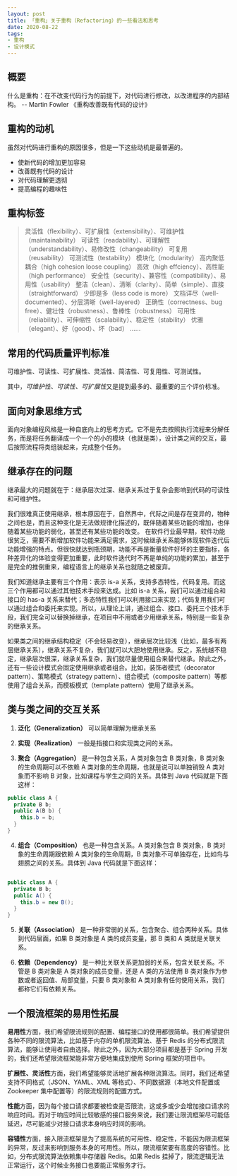 ```yaml
---
layout: post
title: 「重构」关于重构（Refactoring）的一些看法和思考
date: 2020-08-22
tags: 
- 重构
- 设计模式
---
```


## 概要

什么是重构：在不改变代码行为的前提下，对代码进行修改，以改进程序的内部结构。 -- Martin Fowler 《重构改善既有代码的设计》

<!--more-->

## 重构的动机

虽然对代码进行重构的原因很多，但是一下这些动机是最普遍的。

* 使新代码的增加更加容易
* 改善既有代码的设计
* 对代码理解更透彻
* 提高编程的趣味性

## 重构标签

> 灵活性（flexibility）、可扩展性（extensibility）、可维护性（maintainability）
> 可读性（readability）、可理解性（understandability）、易修改性（changeability）
> 可复用（reusability）
> 可测试性（testability）
> 模块化（modularity）
> 高内聚低耦合（high cohesion loose coupling）
> 高效（high effciency）、高性能（high performance）
> 安全性（security）、兼容性（compatibility）、易用性（usability）
> 整洁（clean）、清晰（clarity）、简单（simple）、直接（straightforward）
> 少即是多（less code is more）
> 文档详尽（well-documented）、分层清晰（well-layered）
> 正确性（correctness、bug free）、健壮性（robustness）、鲁棒性（robustness）
> 可用性（reliability）、可伸缩性（scalability）、稳定性（stability）
> 优雅（elegant）、好（good）、坏（bad）
> ……

## 常用的代码质量评判标准

可维护性、可读性、可扩展性、灵活性、简洁性、可复用性、可测试性。

其中，*可维护性、可读性、可扩展性*又是提到最多的、最重要的三个评价标准。

## 面向对象思维方式

面向对象编程风格是一种自底向上的思考方式。它不是先去按照执行流程来分解任务，而是将任务翻译成一个一个的小的模块（也就是类），设计类之间的交互，最后按照流程将类组装起来，完成整个任务。

## 继承存在的问题

继承最大的问题就在于：继承层次过深、继承关系过于复杂会影响到代码的可读性和可维护性。

我们很难真正使用继承，根本原因在于，自然界中，代际之间是存在变异的，物种之间也是，而且这种变化是无法做规律化描述的，既伴随着某些功能的增加，也伴随着某些功能的弱化，甚至还有某些功能的改变。 在软件行业最早期，软件功能很贫乏，需要不断增加软件功能来满足需求，这时候继承关系能够体现软件迭代后功能增强的特点。但很快就达到瓶颈期，功能不再是衡量软件好坏的主要指标，各种差异化的体验变得更加重要，此时软件迭代时不再是单纯的功能的累加，甚至于是完全的推倒重来，编程语言上的继承关系也就随之被废弃。

我们知道继承主要有三个作用：表示 is-a 关系，支持多态特性，代码复用。而这三个作用都可以通过其他技术手段来达成。比如 is-a 关系，我们可以通过组合和接口的 has-a 关系来替代；多态特性我们可以利用接口来实现；代码复用我们可以通过组合和委托来实现。所以，从理论上讲，通过组合、接口、委托三个技术手段，我们完全可以替换掉继承，在项目中不用或者少用继承关系，特别是一些复杂的继承关系。

如果类之间的继承结构稳定（不会轻易改变），继承层次比较浅（比如，最多有两层继承关系），继承关系不复杂，我们就可以大胆地使用继承。反之，系统越不稳定，继承层次很深，继承关系复杂，我们就尽量使用组合来替代继承。除此之外，还有一些设计模式会固定使用继承或者组合。比如，装饰者模式（decorator pattern）、策略模式（strategy pattern）、组合模式（composite pattern）等都使用了组合关系，而模板模式（template pattern）使用了继承关系。

## 类与类之间的交互关系

1. **泛化（Generalization）** 可以简单理解为继承关系

2. **实现（Realization）** 一般是指接口和实现类之间的关系。

3. **聚合（Aggregation）** 是一种包含关系，A 类对象包含 B 类对象，B 类对象的生命周期可以不依赖 A 类对象的生命周期，也就是说可以单独销毁 A 类对象而不影响 B 对象，比如课程与学生之间的关系。具体到 Java 代码就是下面这样：
   
```java
public class A {
  private B b;
  public A(B b) {
    this.b = b;
  }
}
```

4. **组合（Composition）** 也是一种包含关系。A 类对象包含 B 类对象，B 类对象的生命周期跟依赖 A 类对象的生命周期，B 类对象不可单独存在，比如鸟与翅膀之间的关系。具体到 Java 代码就是下面这样：

```java

public class A {
  private B b;
  public A() {
    this.b = new B();
  }
}
```

5. **关联（Association）** 是一种非常弱的关系，包含聚合、组合两种关系。具体到代码层面，如果 B 类对象是 A 类的成员变量，那 B 类和 A 类就是关联关系。

6. **依赖（Dependency）** 是一种比关联关系更加弱的关系，包含关联关系。不管是 B 类对象是 A 类对象的成员变量，还是 A 类的方法使用 B 类对象作为参数或者返回值、局部变量，只要 B 类对象和 A 类对象有任何使用关系，我们都称它们有依赖关系。


## 一个限流框架的易用性拓展

**易用性**方面，我们希望限流规则的配置、编程接口的使用都很简单。我们希望提供各种不同的限流算法，比如基于内存的单机限流算法、基于 Redis 的分布式限流算法，能够让使用者自由选择。除此之外，因为大部分项目都是基于 Spring 开发的，我们还希望限流框架能非常方便地集成到使用 Spring 框架的项目中。

**扩展性、灵活性**方面，我们希望能够灵活地扩展各种限流算法。同时，我们还希望支持不同格式（JSON、YAML、XML 等格式）、不同数据源（本地文件配置或 Zookeeper 集中配置等）的限流规则的配置方式。

**性能**方面，因为每个接口请求都要被检查是否限流，这或多或少会增加接口请求的响应时间。而对于响应时间比较敏感的接口服务来说，我们要让限流框架尽可能低延迟，尽可能减少对接口请求本身响应时间的影响。

**容错性**方面，接入限流框架是为了提高系统的可用性、稳定性，不能因为限流框架的异常，反过来影响到服务本身的可用性。所以，限流框架要有高度的容错性。比如，分布式限流算法依赖集中存储器 Redis。如果 Redis 挂掉了，限流逻辑无法正常运行，这个时候业务接口也要能正常服务才行。